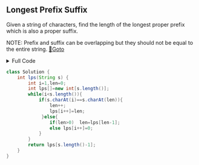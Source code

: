 ## Longest Prefix Suffix
Given a string of characters, find the length of the longest proper prefix which is also a proper suffix.

NOTE: Prefix and suffix can be overlapping but they should not be equal to the entire string. [🔗Goto](https://practice.geeksforgeeks.org/problems/longest-prefix-suffix2527/1/?page=4) 

<details>
<summary>Full Code</summary>

```java
import java.io.*;
import java.util.*;

class GFG {
    public static void main(String args[]) throws IOException {
        BufferedReader read =
            new BufferedReader(new InputStreamReader(System.in));
        int t = Integer.parseInt(read.readLine());
        while (t-- > 0) {
            
            String s = read.readLine();
            Solution ob = new Solution();
            System.out.println(ob.lps(s));
        }
    }
}// } Driver Code Ends


//User function Template for Java

class Solution {
    int lps(String s) {
        int i=1,len=0;
        int lps[]=new int[s.length()];
        while(i<s.length()){
            if(s.charAt(i)==s.charAt(len)){
                len++;
                lps[i++]=len;
             }else{
                if(len>0)  len=lps[len-1];
                else lps[i++]=0;
            }
        }
        return lps[s.length()-1];
    }
}
```
</details>

```java
class Solution {
    int lps(String s) {
        int i=1,len=0;
        int lps[]=new int[s.length()];
        while(i<s.length()){
            if(s.charAt(i)==s.charAt(len)){
                len++;
                lps[i++]=len;
             }else{
                if(len>0)  len=lps[len-1];
                else lps[i++]=0;
            }
        }
        return lps[s.length()-1];
    }
}
```